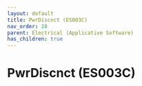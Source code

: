 ```yaml
---
layout: default
title: PwrDiscnct (ES003C)
nav_order: 28
parent: Electrical (Applicative Software)
has_children: true
---
```

# PwrDiscnct (ES003C)

